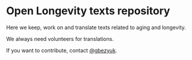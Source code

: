 # Open Longevity texts repository

Here we keep, work on and translate texts related to aging and longevity.

We always need volunteers for translations.

If you want to contribute, contact [@gbezyuk](https://gbezyuk.github.io).
